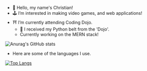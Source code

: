 - 👋 Hello, my name's Christian!
- 🕹️ I’m interested in making video games, and web applications!
- ⛩️ I’m currently attending Coding Dojo.
  - 🥳 I received my Python belt from the 'Dojo'.
  - Currently working on the MERN stack!


<!---
Christian729/Christian729 is a ✨ special ✨ repository because its `README.md` (this file) appears on your GitHub profile.
You can click the Preview link to take a look at your changes.
--->
![Anurag's GitHub stats](https://github-readme-stats.vercel.app/api?username=Christian729&show_icons=true&theme=radical)

- Here are some of the languages I use.


[![Top Langs](https://github-readme-stats.vercel.app/api/top-langs/?username=Christian729&theme=radical)](https://github.com/Christian729/github-readme-stats)
